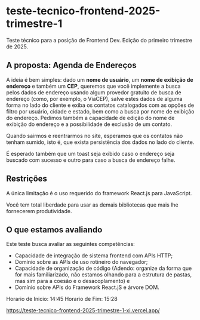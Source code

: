 # teste-tecnico-frontend-2025-trimestre-1
Teste técnico para a posição de Frontend Dev. Edição do primeiro trimestre de 2025.

## A proposta: Agenda de Endereços

A ideia é bem simples: dado um **nome de usuário**, um **nome de exibição de endereço** e também um **CEP**,
queremos que você implemente a busca pelos dados de endereço usando algum provedor gratuito de busca de
endereço (como, por exemplo, o ViaCEP), salve estes dados de alguma forma no lado do cliente e exiba os
contatos catalogados com as opções de filtro por usuário, cidade e estado, bem como a busca por nome de
exibição do endereço. Pedimos também a capacidade de edição do nome de exibição do endereço e a possibilidade
de exclusão de um contato.

Quando sairmos e reentrarmos no site, esperamos que os contatos não tenham sumido, isto é, que exista
persistência dos dados no lado do cliente.

É esperado também que um toast seja exibido caso o endereço seja buscado com sucesso e outro para caso a busca
de endereço falhe.

## Restrições

A única limitação é o uso requerido do framework React.js para JavaScript.

Você tem total liberdade para usar as demais bibliotecas que mais lhe fornecerem produtividade.

## O que estamos avaliando

Este teste busca avaliar as seguintes competências:

- Capacidade de integração de sistema frontend com APIs HTTP;
- Domínio sobre as APIs de uso rotineiro do navegador;
- Capacidade de organização de código (Adendo: organize da forma que for mais familiarizado, não estamos olhando para a estrutura de pastas, mas sim para a coesão e o desacoplamento) e
- Domínio sobre APIs do Framework React.jS e árvore DOM.


Horario de Inicio: 14:45
Horario de Fim: 15:28

https://teste-tecnico-frontend-2025-trimestre-1-xi.vercel.app/